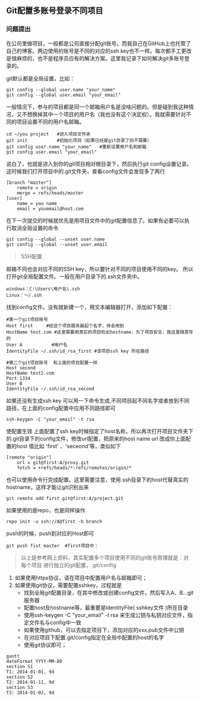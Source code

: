 ## Git配置多账号登录不同项目

### 问题提出
在公司里做项目，一般都是公司直接分配git账号。而我自己在GitHub上也托管了自己的博客。两边使用的账号是不同的对应的ssh key也不一样。每次都手工更改是很麻烦的，也不是程序员应有的解决方案。这里我记录下如何解决git多账号登录的。

git默认都是全局设置，比如：
```
git config --global user.name "your_name" 
git config --global user.email "your_email"
```
一般情况下，参与的项目都是同一个邮箱用户名是没啥问题的。但是碰到我这种情况，又不想换掉其中一个项目的用户名（我也没有这个决定权）。我就需要针对不同的项目设置不同的用户名邮箱。

```
cd ~/you project   #进入项目文件夹
git init           #初始化项目（如果已经是git目录了则不需要）
git config user.name "your_name"   #重新设置用户名和邮箱
git config user.email "your_email"
```

说白了，也就是进入到你的git项目相对根目录下，然后执行git config设置记录。
这时候我们打开项目中的.git文件夹，查看config文件会发现多了两行

```
[branch "master"]
    remote = origin
    merge = refs/heads/master
[user]
    name = you name
    email = youemail@host.com
```
在下一次提交的时候就优先是用项目文件中的git配置信息了。如果有必要可以执行取消全局设置的命令


```
git config --global --unset user.name
git config --global --unset user.email
```
    
> SSH配置

邮箱不同也会对应不同的SSH key，所以要针对不同的项目使用不同的key。
所以打开git全局配置文件。一般在用户目录下的.ssh文件夹中。

    windows：C:\Users\用户名\.ssh
    Linux：～/.ssh

找到config文件。没有就新建一个，用文本编辑器打开，添加如下配置：

```
#第一个git项目账号
Host first     #给这个项目服务器起个名字，待会用到
HostName test.com #这里需要用真实的项目检出hostname，为了项目安全，我这里随意写的
User A           #用户名
IdentityFile ~/.ssh/id_rsa_first #该项目ssh key 所在路径

#第二个git项目账号  和上面的项目配置一样
Host second
HostName test2.com
Port 1334
User B
IdentityFile ~/.ssh/id_rsa_second
```
如果还没有生成ssh key 可以用一下命令生成,不同项目起不同名字或者放到不同路径，在上面的config配置中应用不同路径即可

    ssh-keygen -C "your_email" -t rsa
    
使配置生效
上面配置了ssh key时候指定了host名称，所以再次打开项目文件夹下的.git目录下的config文件，修改url配置，把原来的host name url 改成你上面配置的host 值比如 'first' 、'seceond'等，类似如下
```
[remote "origin"]
    url = git@first:A/proxy.git
    fetch = +refs/heads/*:refs/remotes/origin/*
```
也可以使用命令行完成配置。这里需要注意，使用.ssh目录下的host代替真实的hostname，这样才能让git识别出来

    git remote add first git@first:A/project.git
    
如果使用的是repo，也是同样操作

    repo init -u ssh://A@first -b branch
push的时候，push到对应的Host即可

    git push fist master  #first项目中： 
    
> 以上是参考网上资料，其实配置多个项目使用不同的git账号原理就是：对每个项目
进行独立的git配置，.git/config

1. 如果使用https协议，请在项目中配置用户名与邮箱即可；
2. 如果使用git协议，需要配置sshkey，过程就是 
    - 找到全局git配置目录，在其中修改或创建config文件，然后写入A、B...git服务器
    - 配置host及hostname等，最重要是IdentityFile( sshkey文件 )所在目录
    - 使用ssh-keygen -C "your_email" -t rsa 来生成公钥与私钥对应文件，指定文件名与config中一致
    - 如果使用github，可以去指定项目下，添加对应的xxx.pub文件中公钥
    - 在对应项目下配置.git/config指定在全局中配置的host的名字
    - 使用git协议即可；

```
gantt
dateFormat YYYY-MM-DD
section S1
T1: 2014-01-01, 9d
section S2
T2: 2014-01-11, 9d
section S3
T3: 2014-01-02, 9d
```
